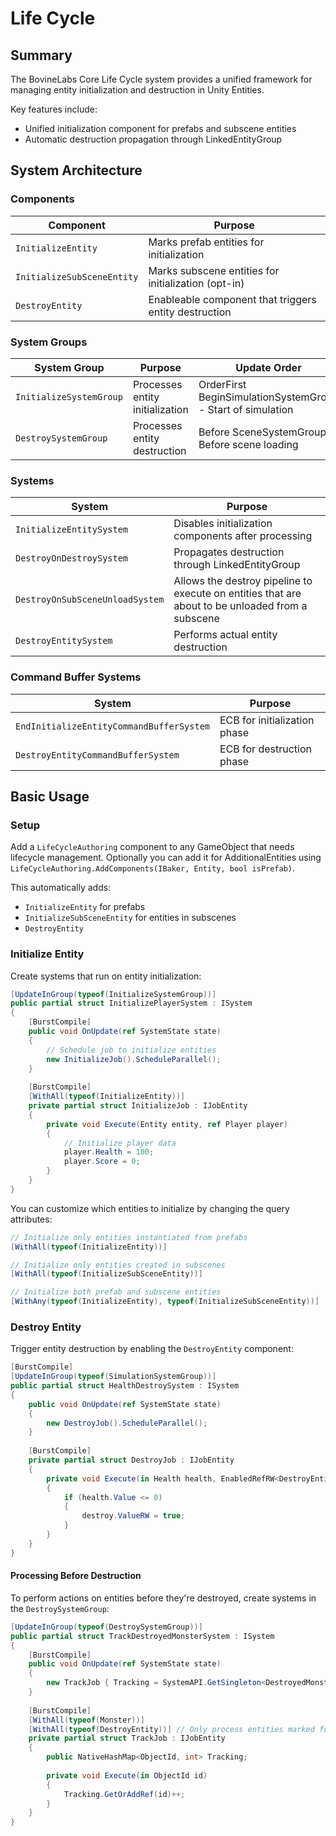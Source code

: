# Life Cycle

## Summary

The BovineLabs Core Life Cycle system provides a unified framework for managing entity initialization and destruction in Unity Entities.

Key features include:
- Unified initialization component for prefabs and subscene entities
- Automatic destruction propagation through LinkedEntityGroup

## System Architecture

### Components

| Component                  | Purpose                                               |
|----------------------------|-------------------------------------------------------|
| `InitializeEntity`         | Marks prefab entities for initialization              |
| `InitializeSubSceneEntity` | Marks subscene entities for initialization (opt-in)   |
| `DestroyEntity`            | Enableable component that triggers entity destruction |

### System Groups

| System Group            | Purpose                         | Update Order                                                |
|-------------------------|---------------------------------|-------------------------------------------------------------|
| `InitializeSystemGroup` | Processes entity initialization | OrderFirst BeginSimulationSystemGroup - Start of simulation |
| `DestroySystemGroup`    | Processes entity destruction    | Before SceneSystemGroup - Before scene loading              |

### Systems

| System                          | Purpose                                                                                          |
|---------------------------------|--------------------------------------------------------------------------------------------------|
| `InitializeEntitySystem`        | Disables initialization components after processing                                              |
| `DestroyOnDestroySystem`        | Propagates destruction through LinkedEntityGroup                                                 |
| `DestroyOnSubSceneUnloadSystem` | Allows the destroy pipeline to execute on entities that are about to be unloaded from a subscene |
| `DestroyEntitySystem`           | Performs actual entity destruction                                                               |

### Command Buffer Systems

| System                                   | Purpose                      |
|------------------------------------------|------------------------------|
| `EndInitializeEntityCommandBufferSystem` | ECB for initialization phase |
| `DestroyEntityCommandBufferSystem`       | ECB for destruction phase    |

## Basic Usage

### Setup

Add a `LifeCycleAuthoring` component to any GameObject that needs lifecycle management. 
Optionally you can add it for AdditionalEntities using `LifeCycleAuthoring.AddComponents(IBaker, Entity, bool isPrefab)`.

This automatically adds:
- `InitializeEntity` for prefabs
- `InitializeSubSceneEntity` for entities in subscenes
- `DestroyEntity`

### Initialize Entity

Create systems that run on entity initialization:

```csharp
[UpdateInGroup(typeof(InitializeSystemGroup))]
public partial struct InitializePlayerSystem : ISystem
{
    [BurstCompile]
    public void OnUpdate(ref SystemState state)
    {
        // Schedule job to initialize entities
        new InitializeJob().ScheduleParallel();
    }
    
    [BurstCompile]
    [WithAll(typeof(InitializeEntity))]
    private partial struct InitializeJob : IJobEntity
    {
        private void Execute(Entity entity, ref Player player)
        {
            // Initialize player data
            player.Health = 100;
            player.Score = 0;
        }
    }
}
```

You can customize which entities to initialize by changing the query attributes:

```csharp
// Initialize only entities instantiated from prefabs
[WithAll(typeof(InitializeEntity))]

// Initialize only entities created in subscenes
[WithAll(typeof(InitializeSubSceneEntity))]

// Initialize both prefab and subscene entities
[WithAny(typeof(InitializeEntity), typeof(InitializeSubSceneEntity))]
```

### Destroy Entity

Trigger entity destruction by enabling the `DestroyEntity` component:

```csharp
[BurstCompile]
[UpdateInGroup(typeof(SimulationSystemGroup))]
public partial struct HealthDestroySystem : ISystem
{
    public void OnUpdate(ref SystemState state)
    {
        new DestroyJob().ScheduleParallel();
    }
    
    [BurstCompile]
    private partial struct DestroyJob : IJobEntity
    {
        private void Execute(in Health health, EnabledRefRW<DestroyEntity> destroy)
        {
            if (health.Value <= 0)
            {
                destroy.ValueRW = true;
            }
        }
    }
}
```

#### Processing Before Destruction

To perform actions on entities before they're destroyed, create systems in the `DestroySystemGroup`:

```csharp
[UpdateInGroup(typeof(DestroySystemGroup))]
public partial struct TrackDestroyedMonsterSystem : ISystem
{
    [BurstCompile]
    public void OnUpdate(ref SystemState state)
    {
        new TrackJob { Tracking = SystemAPI.GetSingleton<DestroyedMonsterList>().Map }.Schedule();
    }
    
    [BurstCompile] 
    [WithAll(typeof(Monster))]
    [WithAll(typeof(DestroyEntity))] // Only process entities marked for destruction
    private partial struct TrackJob : IJobEntity
    {
        public NativeHashMap<ObjectId, int> Tracking;
        
        private void Execute(in ObjectId id)
        {
            Tracking.GetOrAddRef(id)++;
        }
    }
}
```